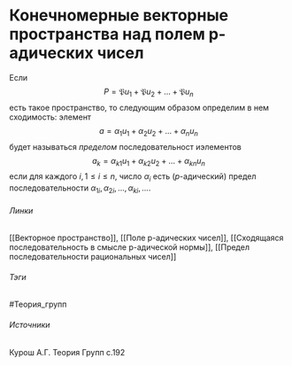 # Конечномерные векторные пространства над полем p-адических чисел
Если $$P=\mathfrak{P}u_{1}+\mathfrak{P}u_{2}+\dots+\mathfrak{P}u_{n}$$
есть такое пространство, то следующим образом определим в нем сходимость: элемент
$$
a=\alpha_{1}u_{1}+\alpha_{2}u_{2}+\dots+\alpha_{n}u_{n}
$$
будет называться *пределом* последовательност иэлементов
$$
a_{k}=\alpha_{k1}u_{1}+\alpha_{k2}u_{2}+\dots+\alpha_{kn}u_{n}
$$
если для каждого $i,1\leq i\leq n$, число $\alpha_{i}$ есть ($p$-адический) предел последовательности $\alpha_{1i},\alpha_{2i},\dots,\alpha_{ki},\dots$.

###### Линки
 [[Векторное пространство]], [[Поле p-адических чисел]], [[Сходящаяся последовательность в смысле p-адической нормы]], [[Предел последовательности рациональных чисел]]
###### Тэги
 #Теория_групп 
###### Источники
 Курош А.Г. Теория Групп с.192